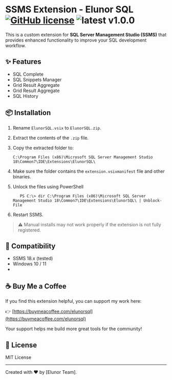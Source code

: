 # SSMS Extension - Elunor SQL [![GitHub license](https://img.shields.io/badge/license-MIT-blue.svg)](https://github.com/khiempn/elunor-sql/blob/main/LICENSE) ![latest v1.0.0](https://img.shields.io/badge/latest-1.0.0-green)

This is a custom extension for **SQL Server Management Studio (SSMS)** that provides enhanced functionality to improve your SQL development workflow.

## ✨ Features

- SQL Complete
- SQL Snippets Manager
- Grid Result Aggregate
- Grid Result Aggregate
- SQL History
## 📦 Installation

1. Rename `ElunorSQL.vsix` to `ElunorSQL.zip`.
2. Extract the contents of the `.zip` file.
3. Copy the extracted folder to:

   ```
   C:\Program Files (x86)\Microsoft SQL Server Management Studio 18\Common7\IDE\Extensions\ElunorSQL\
   ```

4. Make sure the folder contains the `extension.vsixmanifest` file and other binaries.
5. Unlock the files using PowerShell
   ```
      PS C:\> dir C:\Program Files (x86)\Microsoft SQL Server Management Studio 18\Common7\IDE\Extensions\ElunorSQL\ | Unblock-File
   ```
6. Restart SSMS.

> ⚠️ Manual installs may not work properly if the extension is not fully registered.

## 🧪 Compatibility

- SSMS 18.x (tested)
- Windows 10 / 11
- 
## ☕ Buy Me a Coffee

If you find this extension helpful, you can support my work here:

👉 [https://buymeacoffee.com/elunorsql](https://buymeacoffee.com/elunorsql)

Your support helps me build more great tools for the community!

## 📃 License

MIT License

---

Created with ❤️ by [Elunor Team].
